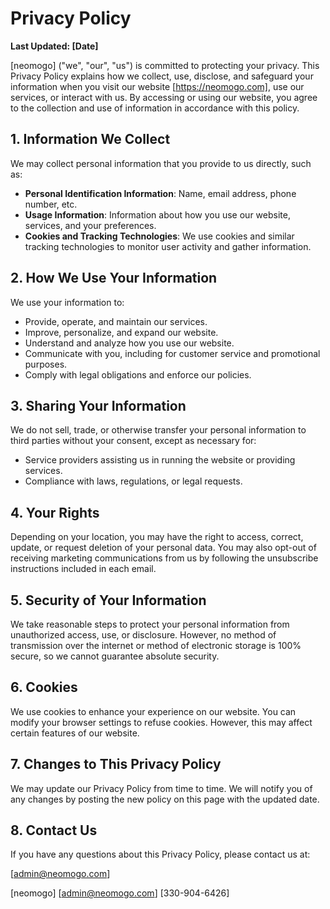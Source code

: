 # Privacy Policy

**Last Updated: [Date]**

[neomogo] ("we", "our", "us") is committed to protecting your privacy. This Privacy Policy explains how we collect, use, disclose, and safeguard your information when you visit our website [https://neomogo.com], use our services, or interact with us. By accessing or using our website, you agree to the collection and use of information in accordance with this policy.

## 1. Information We Collect

We may collect personal information that you provide to us directly, such as:
- **Personal Identification Information**: Name, email address, phone number, etc.
- **Usage Information**: Information about how you use our website, services, and your preferences.
- **Cookies and Tracking Technologies**: We use cookies and similar tracking technologies to monitor user activity and gather information.

## 2. How We Use Your Information

We use your information to:
- Provide, operate, and maintain our services.
- Improve, personalize, and expand our website.
- Understand and analyze how you use our website.
- Communicate with you, including for customer service and promotional purposes.
- Comply with legal obligations and enforce our policies.

## 3. Sharing Your Information

We do not sell, trade, or otherwise transfer your personal information to third parties without your consent, except as necessary for:
- Service providers assisting us in running the website or providing services.
- Compliance with laws, regulations, or legal requests.

## 4. Your Rights

Depending on your location, you may have the right to access, correct, update, or request deletion of your personal data. You may also opt-out of receiving marketing communications from us by following the unsubscribe instructions included in each email.

## 5. Security of Your Information

We take reasonable steps to protect your personal information from unauthorized access, use, or disclosure. However, no method of transmission over the internet or method of electronic storage is 100% secure, so we cannot guarantee absolute security.

## 6. Cookies

We use cookies to enhance your experience on our website. You can modify your browser settings to refuse cookies. However, this may affect certain features of our website.

## 7. Changes to This Privacy Policy

We may update our Privacy Policy from time to time. We will notify you of any changes by posting the new policy on this page with the updated date.

## 8. Contact Us

If you have any questions about this Privacy Policy, please contact us at:

[admin@neomogo.com]

[neomogo]
[admin@neomogo.com]
[330-904-6426]

